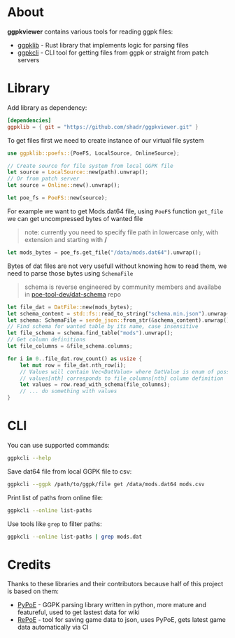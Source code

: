 # About
**ggpkviewer** contains various tools for reading ggpk files:
-  [ggpklib](#library) - Rust library that implements logic for parsing files
- [ggpkcli](#cli) - CLI tool for getting files from ggpk or straight from patch servers

# Library
Add library as dependency:
```toml
[dependencies]
ggpklib = { git = "https://github.com/shadr/ggpkviewer.git" }
```

To get files first we need to create instance of our virtual file system
```rust
use ggpklib::poefs::{PoeFS, LocalSource, OnlineSource};

// Create source for file system from local GGPK file
let source = LocalSource::new(path).unwrap();
// Or from patch server
let source = Online::new().unwrap();

let poe_fs = PoeFS::new(source);
```
For example we want to get Mods.dat64 file, using `PoeFS` function `get_file` we can get uncompressed bytes of wanted file
> note: currently you need to specify file path in lowercase only, with extension and starting with **/**
```rust
let mods_bytes = poe_fs.get_file("/data/mods.dat64").unwrap();
```
Bytes of dat files are not very usefull without knowing how to read them, we need to parse those bytes using `SchemaFile`
> schema is reverse engineered by community members and availabe in [poe-tool-dev/dat-schema](https://github.com/poe-tool-dev/dat-schema) repo

```rust
let file_dat = DatFile::new(mods_bytes);
let schema_content = std::fs::read_to_string("schema.min.json").unwrap();
let schema: SchemaFile = serde_json::from_str(&schema_content).unwrap();
// Find schema for wanted table by its name, case insensitive
let file_schema = schema.find_table("mods").unwrap();
// Get column definitions
let file_columns = &file_schema.columns;

for i in 0..file_dat.row_count() as usize {
    let mut row = file_dat.nth_row(i);
    // Values will contain Vec<DatValue> where DatValue is enum of possible types
    // values[nth] corresponds to file_columns[nth] column definition
    let values = row.read_with_schema(file_columns);
    // ... do something with values
}
```
# CLI
You can use supported commands:
```sh
ggpkcli --help
```
Save dat64 file from local GGPK file to csv:
```sh
ggpkcli --ggpk /path/to/ggpk/file get /data/mods.dat64 mods.csv
```

Print list of paths from online file:
```sh
ggpkcli --online list-paths
```
Use tools like `grep` to filter paths:
```sh
ggpkcli --online list-paths | grep mods.dat

```
# Credits
Thanks to these libraries and their contributors because half of this project is based on them:
- [PyPoE](https://github.com/Project-Path-of-Exile-Wiki/PyPoE) - GGPK parsing library written in python, more mature and featureful, used to get lastest data for wiki
- [RePoE](https://github.com/lvlvllvlvllvlvl/RePoE/) - tool for saving game data to json, uses PyPoE, gets latest game data automatically via CI
